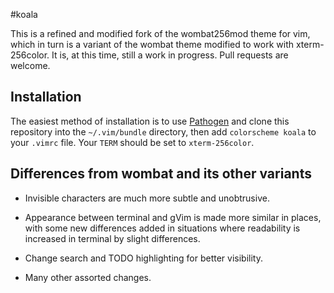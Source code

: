 #koala

This is a refined and modified fork of the wombat256mod theme for vim, which in turn is a variant of the wombat theme modified to work with xterm-256color. It is, at this time, still a work in progress. Pull requests are welcome.

## Installation

The easiest method of installation is to use [Pathogen](https://github.com/tpope/vim-pathogen) and clone this repository into the `~/.vim/bundle` directory, then add `colorscheme koala` to your `.vimrc` file. Your `TERM` should be set to `xterm-256color`.

## Differences from wombat and its other variants

- Invisible characters are much more subtle and unobtrusive.

- Appearance between terminal and gVim is made more similar in places, with some new differences added in situations where readability is increased in terminal by slight differences.

- Change search and TODO highlighting for better visibility.

- Many other assorted changes.